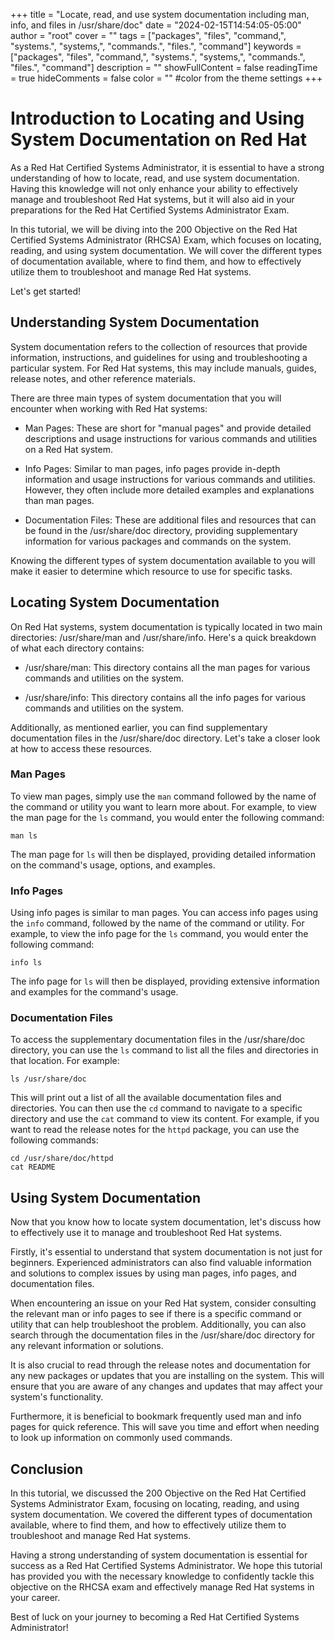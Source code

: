+++
title = "Locate, read, and use system documentation including man, info, and files in /usr/share/doc"
date = "2024-02-15T14:54:05-05:00"
author = "root"
cover = ""
tags = ["packages", "files", "command,", "systems.", "systems,", "commands.", "files.", "command"]
keywords = ["packages", "files", "command,", "systems.", "systems,", "commands.", "files.", "command"]
description = ""
showFullContent = false
readingTime = true
hideComments = false
color = "" #color from the theme settings
+++



# Introduction to Locating and Using System Documentation on Red Hat

As a Red Hat Certified Systems Administrator, it is essential to have a strong understanding of how to locate, read, and use system documentation. Having this knowledge will not only enhance your ability to effectively manage and troubleshoot Red Hat systems, but it will also aid in your preparations for the Red Hat Certified Systems Administrator Exam.

In this tutorial, we will be diving into the 200 Objective on the Red Hat Certified Systems Administrator (RHCSA) Exam, which focuses on locating, reading, and using system documentation. We will cover the different types of documentation available, where to find them, and how to effectively utilize them to troubleshoot and manage Red Hat systems.

Let's get started!

## Understanding System Documentation
System documentation refers to the collection of resources that provide information, instructions, and guidelines for using and troubleshooting a particular system. For Red Hat systems, this may include manuals, guides, release notes, and other reference materials.

There are three main types of system documentation that you will encounter when working with Red Hat systems:

- Man Pages: These are short for "manual pages" and provide detailed descriptions and usage instructions for various commands and utilities on a Red Hat system.

- Info Pages: Similar to man pages, info pages provide in-depth information and usage instructions for various commands and utilities. However, they often include more detailed examples and explanations than man pages.

- Documentation Files: These are additional files and resources that can be found in the /usr/share/doc directory, providing supplementary information for various packages and commands on the system.

Knowing the different types of system documentation available to you will make it easier to determine which resource to use for specific tasks.

## Locating System Documentation
On Red Hat systems, system documentation is typically located in two main directories: /usr/share/man and /usr/share/info. Here's a quick breakdown of what each directory contains:

- /usr/share/man: This directory contains all the man pages for various commands and utilities on the system.

- /usr/share/info: This directory contains all the info pages for various commands and utilities on the system.

Additionally, as mentioned earlier, you can find supplementary documentation files in the /usr/share/doc directory. Let's take a closer look at how to access these resources.

### Man Pages
To view man pages, simply use the `man` command followed by the name of the command or utility you want to learn more about. For example, to view the man page for the `ls` command, you would enter the following command:
```
man ls
```
The man page for `ls` will then be displayed, providing detailed information on the command's usage, options, and examples.

### Info Pages
Using info pages is similar to man pages. You can access info pages using the `info` command, followed by the name of the command or utility. For example, to view the info page for the `ls` command, you would enter the following command:
```
info ls
```

The info page for `ls` will then be displayed, providing extensive information and examples for the command's usage.

### Documentation Files
To access the supplementary documentation files in the /usr/share/doc directory, you can use the `ls` command to list all the files and directories in that location. For example:
```
ls /usr/share/doc
```
This will print out a list of all the available documentation files and directories. You can then use the `cd` command to navigate to a specific directory and use the `cat` command to view its content. For example, if you want to read the release notes for the `httpd` package, you can use the following commands:
```
cd /usr/share/doc/httpd
cat README
```

## Using System Documentation
Now that you know how to locate system documentation, let's discuss how to effectively use it to manage and troubleshoot Red Hat systems.

Firstly, it's essential to understand that system documentation is not just for beginners. Experienced administrators can also find valuable information and solutions to complex issues by using man pages, info pages, and documentation files.

When encountering an issue on your Red Hat system, consider consulting the relevant man or info pages to see if there is a specific command or utility that can help troubleshoot the problem. Additionally, you can also search through the documentation files in the /usr/share/doc directory for any relevant information or solutions.

It is also crucial to read through the release notes and documentation for any new packages or updates that you are installing on the system. This will ensure that you are aware of any changes and updates that may affect your system's functionality.

Furthermore, it is beneficial to bookmark frequently used man and info pages for quick reference. This will save you time and effort when needing to look up information on commonly used commands.

## Conclusion
In this tutorial, we discussed the 200 Objective on the Red Hat Certified Systems Administrator Exam, focusing on locating, reading, and using system documentation. We covered the different types of documentation available, where to find them, and how to effectively utilize them to troubleshoot and manage Red Hat systems.

Having a strong understanding of system documentation is essential for success as a Red Hat Certified Systems Administrator. We hope this tutorial has provided you with the necessary knowledge to confidently tackle this objective on the RHCSA exam and effectively manage Red Hat systems in your career.

Best of luck on your journey to becoming a Red Hat Certified Systems Administrator!

